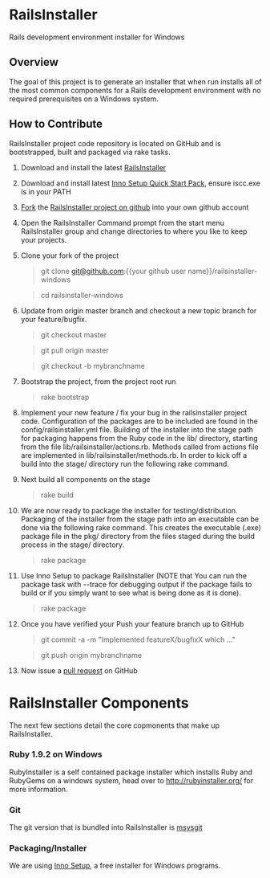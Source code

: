 # RailsInstaller

Rails development environment installer for Windows

## Overview

The goal of this project is to generate an installer that when run installs all
of the most common components for a Rails development environment with no
required prerequisites on a Windows system.

## How to Contribute

RailsInstaller project code repository is located on GitHub and is bootstrapped,
built and packaged via rake tasks.

1. Download and install the latest
   [RailsInstaller](http://railsinstaller.org/)

1. Download and install latest
   [Inno Setup Quick Start Pack](http://www.jrsoftware.org/isdl.php#qsp),
   ensure iscc.exe is in your PATH

1. [Fork](http://help.github.com/fork-a-repo/)
   the [RailsInstaller project on github](https://github.com/railsinstaller/railsinstaller-windows.git)
   into your own github account

1. Open the RailsInstaller Command prompt from the start menu RailsInstaller
   group and change directories to where you like to keep your projects.

1. Clone your fork of the project

    > git clone git@github.com:{{your github user name}}/railsinstaller-windows

    > cd railsinstaller-windows

1. Update from origin master branch and checkout a new topic branch for
   your feature/bugfix.

    > git checkout master

    > git pull origin master

    > git checkout -b mybranchname

1. Bootstrap the project, from the project root run

    > rake bootstrap

1. Implement your new feature / fix your bug in the railsinstaller project code.
   Configuration of the packages are to be included are found in the
   config/railsinstaller.yml file. Building of the installer into the stage path
   for packaging happens from the Ruby code in the lib/ directory, starting from
   the file lib/railsinstaller/actions.rb. Methods called from actions
   file are implemented in lib/railsinstaller/methods.rb. In order to kick off a
   build into the stage/ directory run the following rake command.

1. Next build all components on the stage

    > rake build

1. We are now ready to package the installer for testing/distribution.
   Packaging of the installer from the stage path into an executable can be done
   via the following rake command. This creates the executable (.exe)
   package file in the pkg/ directory from the files staged during the
   build process in the stage/ directory.

     > rake package

1. Use Inno Setup to package RailsInstaller (NOTE that You can run the package
   task with --trace for debugging output if the package fails to build or if
   you simply want to see what is being done as it is done).

    > rake package

1. Once you have verified your Push your feature branch up to GitHub

    > git commit -a -m "Implemented featureX/bugfixX which <description>..."

    > git push origin mybranchname

1. Now issue a [pull request](http://help.github.com/pull-requests/) on GitHub

# RailsInstaller Components

The next few sections detail the core copmonents that make up RailsInstaller.

### Ruby 1.9.2 on Windows

RubyInstaller is a self contained package installer which installs Ruby and
RubyGems on a windows system, head over to http://rubyinstaller.org/ for more
information.

### Git

The git version that is bundled into RailsInstaller is
[msysgit](http://code.google.com/p/msysgit/)

### Packaging/Installer

We are using [Inno Setup](http://www.jrsoftware.org/isinfo.php "Inno Setup"),
a free installer for Windows programs.

